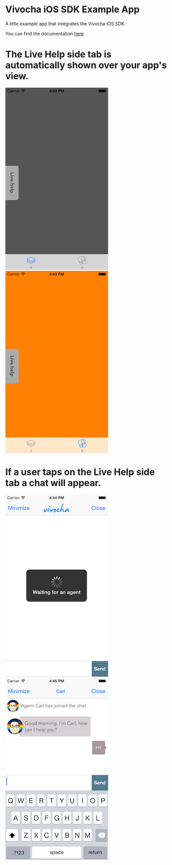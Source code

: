 Vivocha iOS SDK Example App
===============

A little example app that integrates the Vivocha iOS SDK.

You can find the documentation [here](http://docs.vivocha.com/display/VVCJ/iOS+SDK)

# The Live Help side tab is automatically shown over your app's view.
<img src="/screenshots/app_example_a.png?raw=true" style="border=1px;"> &nbsp; <img src="/screenshots/app_example_b.png?raw=true" style="border=1px;">

# If a user taps on the Live Help side tab a chat will appear.

<img src="/screenshots/chat_loading_waiting.png?raw=true" style="border=1px;"> &nbsp; <img src="/screenshots/chat.png?raw=true" style="border=1px;">
